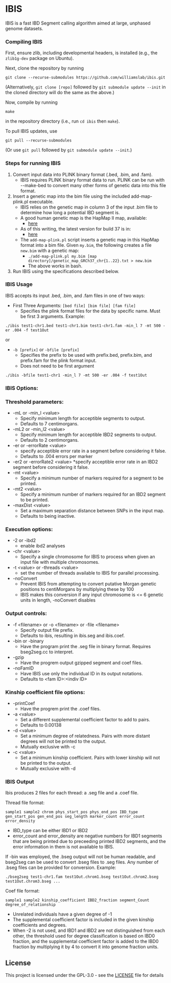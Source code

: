 # IBIS

IBIS is a fast IBD Segment calling algorithm aimed at large, unphased genome datasets.

### Compiling IBIS

First, ensure zlib, including developmental headers, is installed (e.g., the `zlib1g-dev` package on Ubuntu).

Next, clone the repository by running

    git clone --recurse-submodules https://github.com/williamslab/ibis.git

(Alternatively, `git clone [repo]` followed by `git submodule update --init` in the cloned directory will do the same as the above.)

Now, compile by running

    make

in the repository directory (i.e., run `cd ibis` then `make`).

To pull IBIS updates, use

    git pull --recurse-submodules

(Or use `git pull` followed by `git submodule update --init`.)

### Steps for running IBIS
1. Convert input data into PLINK binary format (.bed, .bim, and .fam).
    * IBIS requires PLINK binary format data to run. PLINK can be run with --make-bed to convert many other forms of genetic data into this file format.
2. Insert a genetic map into the bim file using the included add-map-plink.pl executable.
    * IBIS relies on the genetic map in column 3 of the input .bim file to determine how long a potential IBD segment is.
    * A good human genetic map is the HapMap II map, available:
        * [here](ftp://ftp.ncbi.nlm.nih.gov/hapmap/recombination/)
    * As of this writing, the latest version for build 37 is in:
        * [here](ftp://ftp.ncbi.nlm.nih.gov/hapmap/recombination/2011-01_phaseII_B37/genetic_map_HapMapII_GRCh37.tar.gz)
    * The `add-map-plink.pl` script inserts a genetic map in this HapMap format into a bim file. Given `my.bim`, the following creates a file `new.bim` with a genetic map:
        * ```./add-map-plink.pl my.bim [map directory]/genetic_map_GRCh37_chr{1..22}.txt > new.bim ```
        * The above works in bash.
3. Run IBIS using the specifications described below.

### IBIS Usage

IBIS accepts its input .bed, .bim, and .fam files in one of two ways:

* First Three Arguments: `[bed file] [bim file] [fam file]`
	* Specifies the plink format files for the data by specific name. Must be first 3 arguments.
Example:
```
./ibis test1-chr1.bed test1-chr1.bim test1-chr1.fam -min_l 7 -mt 500 -er .004 -f test1Out
```
or
* `-b [prefix]` or `-bfile [prefix]`
	* Specifies the prefix to be used with prefix.bed, prefix.bim, and prefix.fam for the plink format input.
	* Does not need to be first argument

```
./ibis -bfile test1-chr1 -min_l 7 -mt 500 -er .004 -f test1Out
```
### IBIS Options:
### Threshold parameters:
* -mL or -min_l \<value\>            
	* Specify minimum length for acceptible segments to output.
	* Defaults to 7 centimorgans.
* -mL2 or -min_l2 \<value\>
	* Specify minimum length for acceptible IBD2 segments to output.
	* Defaults to 2 centimorgans.
* -er or -errorRate \<value\>        
	* specify acceptible error rate in a segment before considering it false.                           
	* Defaults to .004 errors per marker
* -er2 or -errorRate2 \<value\>
	*specify acceptible error rate in an IBD2 segment before considering it false.
* -mt \<value\>                     
	* Specify a minimum number of markers required for a segment to be printed.
* -mt2 \<value\> 
	* Specify a minimum number of markers required for an IBD2 segment to be printed.
* -maxDist \<value\>
	* Set a maximum separation distance between SNPs in the input map.
	* Defaults to being inactive.
### Execution options:
* -2 or -ibd2                     
	* enable ibd2 analyses
* -chr \<value\>
	* Specify a single chromosome for IBIS to process when given an input file with multiple chromosomes.
* -t \<value\> or -threads \<value\>                
	* set the number of threads available to IBIS for parallel processing.
* -noConvert
	* Prevent IBIS from attempting to convert putative Morgan genetic positions to centiMorgans by multiplying these by 100
	* IBIS makes this conversion if any input chromosome is <= 6 genetic units in length, -noConvert disables
### Output controls:
* -f \<filename\> or -o \<filename\> or -file \<filename\>         
	* Specify output file prefix.
	* Defaults to ibis, resulting in ibis.seg and ibis.coef.
* -bin or -binary
	* Have the program print the .seg file in binary format. Requires bseg2seg.cc to interpret.
* -gzip
	* Have the progrem output gzipped segment and coef files.
* -noFamID
	* Have IBIS use only the individual ID in its output notations.
	* Defaults to \<fam ID\>:\<indiv ID\>
### Kinship coefficient file options:
* -printCoef
	* Have the progrem print the .coef files. 
* -a \<value\>
	* Set a different supplemental coefficient factor to add to pairs.
	* Defaults to 0.00138
* -d \<value\>
	* Set a minimum degree of relatedness. Pairs with more distant degrees will not be printed to the output.
	* Mutually exclusive with -c
* -c \<value\>
	* Set a minimum kinship coefficient. Pairs with lower kinship will not be printed to the output.
	* Mutually exclusive with -d

### IBIS Output

Ibis produces 2 files for each thread: a .seg file and a .coef file.

Thread file format:
```
sample1 sample2 chrom phys_start_pos phys_end_pos IBD_type gen_start_pos gen_end_pos seg_length marker_count error_count error_density
```
* IBD_type can be either IBD1 or IBD2
* error_count and error_density are negative numbers for IBD1 segments that are being printed due to preceeding printed IBD2 segments, and the error information in them is not available to IBIS.

If -bin was employed, the .bseg output will not be human readable, and bseg2seg can be used to convert .bseg files to .seg files.
Any number of .bseg files can be provided for conversion.
Example:
```
./bseg2seg test1-chr1.fam test1Out.chrom1.bseg test1Out.chrom2.bseg test1Out.chrom3.bseg ...
```


Coef file format:
```
sample1 sample2 kinship_coefficient IBD2_fraction segment_Count degree_of_relationship
```
* Unrelated individuals have a given degree of -1 
* The supplemental coefficient factor is included in the given kinship coefficients and degrees.
* When -2 is not used, and IBD1 and IBD2 are not distinguished from each other, the threshold used for degree classification is based on IBD0 fraction, and the supplemental coefficient factor is added to the IBD0 fraction by multiplying it by 4 to convert it into genome fraction units.


## License

This project is licensed under the GPL-3.0 - see the [LICENSE](LICENSE) file for details
